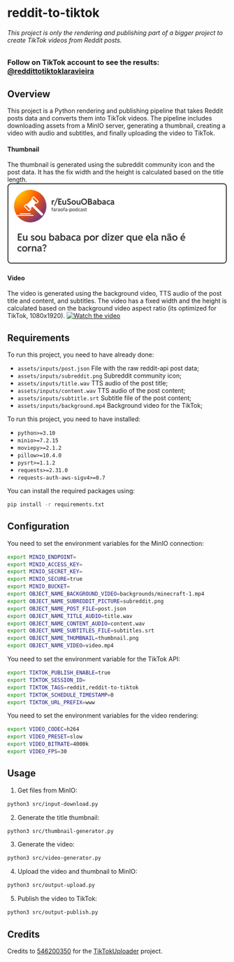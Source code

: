 # reddit-to-tiktok
###### This project is only the rendering and publishing part of a bigger project to create TikTok videos from Reddit posts.
### Follow on TikTok account to see the results: [@reddittotiktoklaravieira](https://www.tiktok.com/@reddittotiktoklaravieira)

## Overview
This project is a Python rendering and publishing pipeline that takes Reddit posts data and converts them into TikTok videos. The pipeline includes downloading assets from a MinIO server, generating a thumbnail, creating a video with audio and subtitles, and finally uploading the video to TikTok.
#### Thumbnail
The thumbnail is generated using the subreddit community icon and the post data. It has the fix width and the height is calculated based on the title length.
![thumbnail.png](assets/readme/thumbnail.png)
#### Video
The video is generated using the background video, TTS audio of the post title and content, and subtitles. The video has a fixed width and the height is calculated based on the background video aspect ratio (its optimized for TikTok, 1080x1920).
[![Watch the video](https://img.youtube.com/vi/N_YoukvxIaE/hqdefault.jpg)](https://www.youtube.com/embed/N_YoukvxIaE)

## Requirements
To run this project, you need to have already done:
- `assets/inputs/post.json` File with the raw reddit-api post data;
- `assets/inputs/subreddit.png` Subreddit community icon;
- `assets/inputs/title.wav` TTS audio of the post title;
- `assets/inputs/content.wav` TTS audio of the post content;
- `assets/inputs/subtitle.srt` Subtitle file of the post content;
- `assets/inputs/background.mp4` Background video for the TikTok;

To run this project, you need to have installed:
- `python>=3.10`
- `minio>=7.2.15`
- `moviepy>=2.1.2`
- `pillow>=10.4.0`
- `pysrt>=1.1.2`
- `requests>=2.31.0`
- `requests-auth-aws-sigv4>=0.7`

You can install the required packages using:
```bash
pip install -r requirements.txt
```

## Configuration
You need to set the environment variables for the MinIO connection:
```bash
export MINIO_ENDPOINT=
export MINIO_ACCESS_KEY=
export MINIO_SECRET_KEY=
export MINIO_SECURE=true
export MINIO_BUCKET=
export OBJECT_NAME_BACKGROUND_VIDEO=backgrounds/minecraft-1.mp4
export OBJECT_NAME_SUBREDDIT_PICTURE=subreddit.png
export OBJECT_NAME_POST_FILE=post.json
export OBJECT_NAME_TITLE_AUDIO=title.wav
export OBJECT_NAME_CONTENT_AUDIO=content.wav
export OBJECT_NAME_SUBTITLES_FILE=subtitles.srt
export OBJECT_NAME_THUMBNAIL=thumbnail.png
export OBJECT_NAME_VIDEO=video.mp4
```
You need to set the environment variable for the TikTok API:
```bash
export TIKTOK_PUBLISH_ENABLE=true
export TIKTOK_SESSION_ID=
export TIKTOK_TAGS=reddit,reddit-to-tiktok
export TIKTOK_SCHEDULE_TIMESTAMP=0
export TIKTOK_URL_PREFIX=www
```
You need to set the environment variables for the video rendering:
```bash
export VIDEO_CODEC=h264
export VIDEO_PRESET=slow
export VIDEO_BITRATE=4000k
export VIDEO_FPS=30
```

## Usage
1. Get files from MinIO:
```bash
python3 src/input-download.py
```
2. Generate the title thumbnail:
```bash
python3 src/thumbnail-generator.py
```
3. Generate the video:
```bash
python3 src/video-generator.py
```
4. Upload the video and thumbnail to MinIO:
```bash
python3 src/output-upload.py
```
5. Publish the video to TikTok:
```bash
python3 src/output-publish.py
```

## Credits
Credits to [546200350](https://github.com/546200350) for the [TikTokUploader](https://github.com/546200350/TikTokUploder) project.